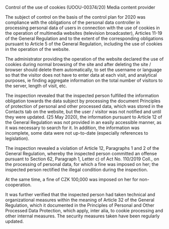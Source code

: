 Control of the use of cookies (UOOU-00374/20)
Media content provider
 
 
The subject of control on the basis of the control plan for 2020 was compliance with the obligations of the personal data controller in processing personal data of users in connection with the use of cookies in the operation of multimedia websites (television broadcaster), Articles 11-19 of the General Regulation and to the extent of the corresponding obligations pursuant to Article 5 of the General Regulation, including the use of cookies in the operation of the website.

The administrator providing the operation of the website declared the use of cookies during normal browsing of the site and after deleting the site / browser should delete them automatically, to set the username or language so that the visitor does not have to enter data at each visit, and analytical purposes, ie finding aggregate information on the total number of visitors to the server, length of visit, etc.

The inspection revealed that the inspected person fulfilled the information obligation towards the data subject by processing the document Principles of protection of personal and other processed data, which was stored in the Contacts tab on the website, but the user / visitor was not notified and until they were updated. (25 May 2020), the information pursuant to Article 12 of the General Regulation was not provided in an easily accessible manner, as it was necessary to search for it. In addition, the information was incomplete, some data were not up-to-date (especially references to legislation).

The inspection revealed a violation of Article 12, Paragraphs 1 and 2 of the General Regulation, whereby the inspected person committed an offense pursuant to Section 62, Paragraph 1, Letter c) of Act No. 110/2019 Coll., on the processing of personal data, for which a fine was imposed on her; the inspected person rectified the illegal condition during the inspection. 

At the same time, a fine of CZK 100,000 was imposed on her for non-cooperation.   

It was further verified that the inspected person had taken technical and organizational measures within the meaning of Article 32 of the General Regulation, which it documented in the Principles of Personal and Other Processed Data Protection, which apply, inter alia, to cookie processing and other internal measures. The security measures taken have been regularly updated.
